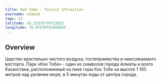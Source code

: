 ```yaml
---
title: Kok Tobe - Tourist attraction
username: nikkom
tags: 12
latitude: 43.23378770722032
longitude: 76.97539792869954
---
```


## Overview

Царство кристально чистого воздуха, гостеприимства и неиссякаемого восторга. Парк «Кок Тобе» - один из символов города Алматы и всего Казахстана, расположенный на пике горы Кок Тобе на высоте 1 100 метров над уровнем моря, в 5 минутах езды от центра города.